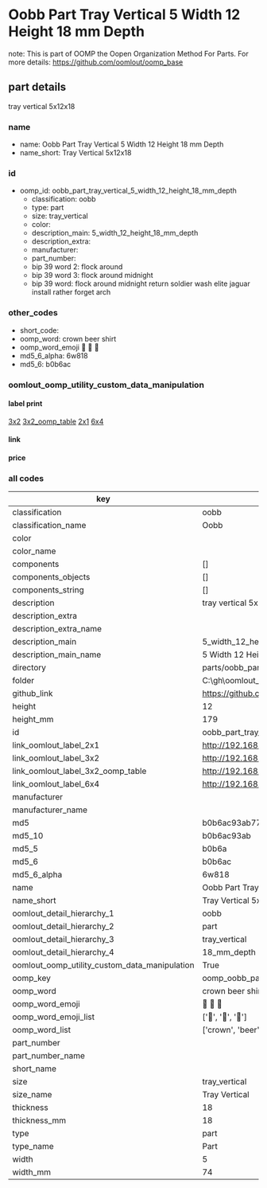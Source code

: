 # Oobb Part Tray Vertical 5 Width 12 Height 18 mm Depth  

note: This is part of OOMP the Oopen Organization Method For Parts. For more details: https://github.com/oomlout/oomp_base

##  part details
  



tray vertical 5x12x18



### name
* name: Oobb Part Tray Vertical 5 Width 12 Height 18 mm Depth
* name_short: Tray Vertical 5x12x18 
### id
* oomp_id: oobb_part_tray_vertical_5_width_12_height_18_mm_depth
  * classification: oobb
  * type: part
  * size: tray_vertical
  * color: 
  * description_main: 5_width_12_height_18_mm_depth
  * description_extra: 
  * manufacturer: 
  * part_number: 
  * bip 39 word 2: flock around
  * bip 39 word 3: flock around midnight
  * bip 39 word: flock around midnight return soldier wash elite jaguar install rather forget arch

### other_codes
* short_code: 
* oomp_word: crown beer shirt
* oomp_word_emoji :crown: :beer: :shirt:
* md5_6_alpha: 6w818
* md5_6: b0b6ac






### oomlout_oomp_utility_custom_data_manipulation
#### label print
[3x2](http://192.168.1.245:1112/?label=oomp%206w818)
[3x2_oomp_table](http://192.168.1.108:1112/?label=oomp%206w818)
[2x1](http://192.168.1.242:1112/?label=oomp%206w818)
[6x4](http://192.168.1.55:1112/?label=oomp%206w818)    

#### link

                              

#### price







### all codes 
| key | value |  
| --- | --- |  
| classification | oobb |  
| classification_name | Oobb |  
| color |  |  
| color_name |  |  
| components | [] |  
| components_objects | [] |  
| components_string | [] |  
| description | tray vertical 5x12x18 |  
| description_extra |  |  
| description_extra_name |  |  
| description_main | 5_width_12_height_18_mm_depth |  
| description_main_name | 5 Width 12 Height 18 mm Depth |  
| directory | parts/oobb_part_tray_vertical_5_width_12_height_18_mm_depth |  
| folder | C:\gh\oomlout_oobb_version_4_generated_parts\parts\oobb_part_tray_vertical_5_width_12_height_18_mm_depth |  
| github_link | https://github.com/oomlout/oomlout_oomp_part_src/tree/main/parts/oobb_part_tray_vertical_5_width_12_height_18_mm_depth |  
| height | 12 |  
| height_mm | 179 |  
| id | oobb_part_tray_vertical_5_width_12_height_18_mm_depth |  
| link_oomlout_label_2x1 | http://192.168.1.242:1112/?label=oomp%206w818 |  
| link_oomlout_label_3x2 | http://192.168.1.245:1112/?label=oomp%206w818 |  
| link_oomlout_label_3x2_oomp_table | http://192.168.1.108:1112/?label=oomp%206w818 |  
| link_oomlout_label_6x4 | http://192.168.1.55:1112/?label=oomp%206w818 |  
| manufacturer |  |  
| manufacturer_name |  |  
| md5 | b0b6ac93ab772903dde74b8318c30aca |  
| md5_10 | b0b6ac93ab |  
| md5_5 | b0b6a |  
| md5_6 | b0b6ac |  
| md5_6_alpha | 6w818 |  
| name | Oobb Part Tray Vertical 5 Width 12 Height 18 mm Depth |  
| name_short | Tray Vertical 5x12x18  |  
| oomlout_detail_hierarchy_1 | oobb |  
| oomlout_detail_hierarchy_2 | part |  
| oomlout_detail_hierarchy_3 | tray_vertical |  
| oomlout_detail_hierarchy_4 | 18_mm_depth |  
| oomlout_oomp_utility_custom_data_manipulation | True |  
| oomp_key | oomp_oobb_part_tray_vertical_5_width_12_height_18_mm_depth |  
| oomp_word | crown beer shirt |  
| oomp_word_emoji | :crown: :beer: :shirt: |  
| oomp_word_emoji_list | [':crown:', ':beer:', ':shirt:'] |  
| oomp_word_list | ['crown', 'beer', 'shirt'] |  
| part_number |  |  
| part_number_name |  |  
| short_name |  |  
| size | tray_vertical |  
| size_name | Tray Vertical |  
| thickness | 18 |  
| thickness_mm | 18 |  
| type | part |  
| type_name | Part |  
| width | 5 |  
| width_mm | 74 |  
